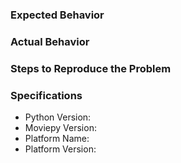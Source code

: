 <!--
Thank you for submitting this issue!
If you are *not* reporting a bug, please delete all of the following text.
If you *are* reporting a bug, please ensure that moviepy is updated to the latest version before submitting, as some bugs may only be present on older versions.

You can format code by putting ``` (that's 3 backticks) on a line by itself at the beginning and end of each code block. For example:

```
from moviepy.editor import *

clip = ColorClip((600, 400), color=(255, 100, 0), duration=2)
clip.write_videofile("colorclip.mp4", fps=24)
```
-->
### Expected Behavior


### Actual Behavior


### Steps to Reproduce the Problem
<!-- Please include code that demonstrates this problem so that we can reproduce it. For advice on how to do this, see https://stackoverflow.com/help/mcve -->


### Specifications

  - Python Version:
  - Moviepy Version:
  - Platform Name:
  - Platform Version:
